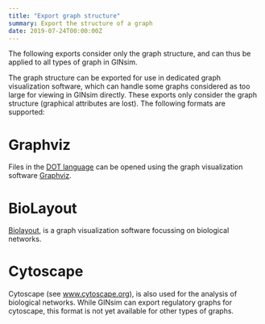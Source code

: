 ```yaml
---
title: "Export graph structure"
summary: Export the structure of a graph
date: 2019-07-24T00:00:00Z
---
```



The following exports consider only the graph structure, and
can thus be applied to all types of graph in GINsim.

The graph structure can be exported for use in dedicated graph visualization software,
which can handle some graphs considered as too large for viewing in GINsim directly.
These exports only consider the graph structure (graphical attributes are lost).
The following formats are supported:

# Graphviz

Files in the [DOT language](http://www.graphviz.org/content/dot-language)
can be opened using the graph visualization software
[Graphviz](http://www.graphviz.org).


# BioLayout

[Biolayout](http://www.biolayout.org), is a graph visualization software focussing
on biological networks.

# Cytoscape

Cytoscape (see <link href="http://www.cytoscape.org/">www.cytoscape.org</link>),
is also used for the analysis of biological networks. While GINsim can export 
regulatory graphs for cytoscape, this format is not yet available for other types of graphs.

